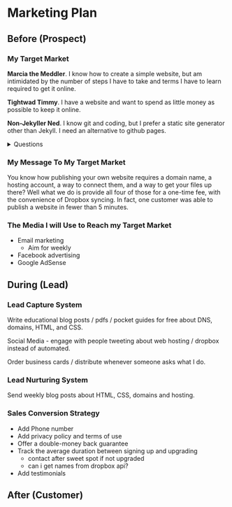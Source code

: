 # Marketing Plan

## Before (Prospect)

### My Target Market

**Marcia the Meddler**. I know how to create a simple website, but am intimidated
by the number of steps I have to take and terms I have to learn required to get it online.

**Tightwad Timmy**. I have a website and want to spend as little money as possible
to keep it online.

**Non-Jekyller Ned**. I know git and coding, but I prefer a static site generator
other than Jekyll. I need an alternative to github pages.

<details>
<summary>Questions</summary>

>What keeps them awake at night?

How to share their web creations on their computers with the world. How to communicate
all the things they have to say?

>What are they afraid of?

Being made to feel dumb / incompetent enough to share their message. Spending
money on the wrong things to solve their problem.

>What are they angry about?

The number of steps it takes to get a website online:

- cPanel
- DNS
- Domains
- FTP
- Document Root
- Web Servers

>Who are they angry at?

- StackOverflow

>What are their top daily frustrations

Solving one problem only to uncover three more. e.g. I paid for a domain name,
but now I need a web host, an FTP client, and to configure a document root.

>What trends are occurring and will occur in their lives?

Publishing content exclusively on social media. Instead of creating a website,
it's much easier to post on FaceBook or Instagram

>What do they secretly desire most?

To be heard.

>Is there a built-in bias to the way they make decisions?

Have other people been successful with this approach? If __ __ can do it,
then so can I!

>Do they have their own language or jargon?

HTML, CSS, Browser, responsive design, design.

>What magazines do they read?

SmashingMag, .net, other design magazines

>What websited do they visit?

DesignerNews, awwwards, lifehacker

>What's this person's day like?

Spends a lot of time thinking about what they would rather be doing, like publishing
their content, how they're going to solve their next problem.

>What's the main dominant emotion this market feels?

Fear. There is so much to learn through the many steps of getting a website online.

>What is the ONE thing they crave above all else?

Clarity - user validation that what they've done is not only functional, but
worthwhile to read / interact with / buy from.

</details>

### My Message To My Target Market

You know how publishing your own website requires a domain name, a hosting account,
a way to connect them, and a way to get your files up there? Well what we do is
provide all four of those for a one-time fee, with the convenience of Dropbox
syncing. In fact, one customer was able to publish a website in fewer than 5 minutes.

### The Media I will Use to Reach my Target Market

- Email marketing
  - Aim for weekly
- Facebook advertising
- Google AdSense

## During (Lead)

### Lead Capture System

Write educational blog posts / pdfs / pocket guides for free about
DNS, domains, HTML, and CSS.

Social Media - engage with people tweeting about web hosting / dropbox instead of automated.

Order business cards / distribute whenever someone asks what I do.

### Lead Nurturing System

Send weekly blog posts about HTML, CSS, domains and hosting.

### Sales Conversion Strategy

- Add Phone number
- Add privacy policy and terms of use
- Offer a double-money back guarantee
- Track the average duration between signing up and upgrading
  - contact after sweet spot if not upgraded
  - can i get names from dropbox api?
- Add testimonials

## After (Customer)